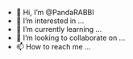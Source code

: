 - 👋 Hi, I’m @PandaRABBI
- 👀 I’m interested in ...
- 🌱 I’m currently learning ...
- 💞️ I’m looking to collaborate on ...
- 📫 How to reach me ...

<!---
PandaRABBI/PandaRABBI is a ✨ special ✨ repository because its `README.md` (this file) appears on your GitHub profile.
You can click the Preview link to take a look at your changes.
--->
